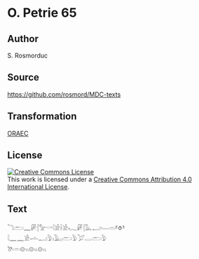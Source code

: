 # O. Petrie 65

## Author

S. Rosmorduc

## Source

https://github.com/rosmord/MDC-texts

## Transformation

[ORAEC](https://oraec.github.io/)

## License

<a rel="license" href="http://creativecommons.org/licenses/by/4.0/"><img alt="Creative Commons License" style="border-width:0" src="https://i.creativecommons.org/l/by/4.0/88x31.png" /></a><br />This work is licensed under a <a rel="license" href="http://creativecommons.org/licenses/by/4.0/">Creative Commons Attribution 4.0 International License</a>.

## Text

𓆓𓂧𓈖𓏞𓐪𓅡𓎡𓇋𓀀𓌢𓀀𓆑𓏞𓐪𓅓𓂝𓄑𓏛⸢⯑⸣<br>
𓇋𓈖𓈖𓀀𓌡𓂝𓅱𓏤𓄿𓊪𓂧𓅱𓅯𓂋𓂧𓅱<br>
𓌗𓏛𓊗𓏭𓊗𓏭𓊗𓏭<br>
